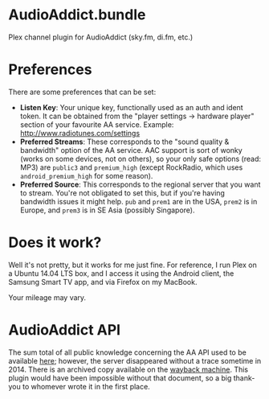 # AudioAddict.bundle

Plex channel plugin for AudioAddict (sky.fm, di.fm, etc.)

# Preferences

There are some preferences that can be set:

* __Listen Key__: Your unique key, functionally used as an auth and ident token. It can be obtained from the "player settings -> hardware player" section of your favourite AA service. Example: http://www.radiotunes.com/settings
* __Preferred Streams__: These corresponds to the "sound quality & bandwidth" option of the AA service. AAC support is sort of wonky (works on some devices, not on others), so your only safe options (read: MP3) are `public3` and `premium_high` (except RockRadio, which uses `android_premium_high` for some reason).
* __Preferred Source__: This corresponds to the regional server that you want to stream. You're not obligated to set this, but if you're having bandwidth issues it might help. `pub` and `prem1` are in the USA, `prem2` is in Europe, and `prem3` is in SE Asia (possibly Singapore).

# Does it work?

Well it's not pretty, but it works for me just fine. For reference, I run Plex on a Ubuntu 14.04 LTS box, and I access it using the Android client, the Samsung Smart TV app, and via Firefox on my MacBook.

Your mileage may vary.

# AudioAddict API

The sum total of all public knowledge concerning the AA API used to be available [here](http://tobiass.eu/api-doc.html); however, the server disappeared without a trace sometime in 2014.  There is an archived copy available on the [wayback machine](https://web.archive.org/web/20140426192326/http://tobiass.eu/api-doc.html).
This plugin would have been impossible without that document, so a big thank-you to whomever wrote it in the first place.
